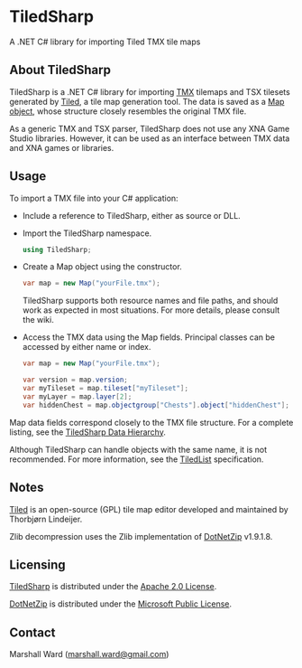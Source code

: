 TiledSharp
==========
A .NET C# library for importing Tiled TMX tile maps

About TiledSharp
----------------
TiledSharp is a .NET C# library for importing [TMX] tilemaps and TSX tilesets
generated by [Tiled][], a tile map generation tool. The data is saved as a [Map
object](https://github.com/marshallward/TiledSharp/wiki/Tiled-Map-Class), whose
structure closely resembles the original TMX file.

As a generic TMX and TSX parser, TiledSharp does not use any XNA Game Studio
libraries. However, it can be used as an interface between TMX data and XNA
games or libraries.

Usage
-----
To import a TMX file into your C# application:

- Include a reference to TiledSharp, either as source or DLL.

- Import the TiledSharp namespace.

    ```csharp
    using TiledSharp;
    ```

- Create a Map object using the constructor.

    ```csharp
    var map = new Map("yourFile.tmx");
    ```
   
   TiledSharp supports both resource names and file paths, and should work as
   expected in most situations. For more details, please consult the wiki.

- Access the TMX data using the Map fields. Principal classes can be accessed
  by either name or index.

    ```csharp
    var map = new Map("yourFile.tmx");

    var version = map.version;
    var myTileset = map.tileset["myTileset"];
    var myLayer = map.layer[2];
    var hiddenChest = map.objectgroup["Chests"].object["hiddenChest"];
    ```

Map data fields correspond closely to the TMX file structure. For a complete
listing, see the [TiledSharp Data Hierarchy][].
 
Although TiledSharp can handle objects with the same name, it is not
recommended. For more information, see the [TiledList][] specification.

Notes
-----
[Tiled][] is an open-source (GPL) tile map editor developed and maintained by
Thorbjørn Lindeijer.

Zlib decompression uses the Zlib implementation of [DotNetZip][] v1.9.1.8.

Licensing
---------
[TiledSharp][] is distributed under the [Apache 2.0 License][].

[DotNetZip][] is distributed under the [Microsoft Public License][Ms-PL].

Contact
-------
Marshall Ward (<marshall.ward@gmail.com>)

[TiledSharp]: https://github.com/marshallward/TiledSharp
[Tiled]: http://mapeditor.org
[TMX]: https://github.com/bjorn/tiled/wiki/TMX-Map-Format
[TiledSharp Data Hierarchy]: https://github.com/marshallward/TiledSharp/wiki/TiledSharp-Data-Hierarchy
[TiledList]: https://github.com/marshallward/TiledSharp/wiki/TiledList
[DotNetZip]: http://dotnetzip.codeplex.com
[Apache 2.0 License]: http://www.apache.org/licenses/LICENSE-2.0.txt
[Ms-PL]: http://www.microsoft.com/en-us/openness/licenses.aspx#MPL
